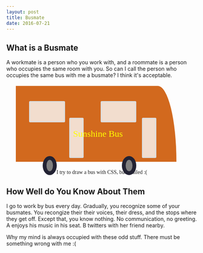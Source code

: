 ```yaml
---
layout: post
title: Busmate
date: 2016-07-21
---
```


## What is a Busmate
A workmate is a person who you work with, and a roommate is a person who occupies the same room with you. So can I call the person who occupies the same bus with me a busmate? I think it's acceptable.

<div id="busBody">
	<div class="window" id="window1"></div>
	<div class="window" id="window2"></div>
	<div id="front"></div>
	<div class="wheel" id="wheel1"></div>
	<div class="wheel" id="wheel2"></div>
	<div class="door" id="door1"></div>
	<div class="door" id="door2"></div>
	<div id="text">Sunshine Bus</div>
</div>
<p style="text-align: center; font-family: Cursive;">I try to draw a bus with CSS, but I failed :(</p>

## How Well do You Know About Them
I go to work by bus every day. Gradually, you recognize some of your busmates. You recongize their their voices, their dress, and the stops where they get off. Except that, you know nothing. No communication, no greeting. A enjoys his music in his seat. B twitters with her friend nearby. 

Why my mind is always occupied with these odd stuff. There must be something wrong with me :(

<style>
	#busBody {
	height: 200px;
	width: 70%;
	position: relative;
	margin: 20px 5%
}

#busBody, #busBody div {
	/*border: 1px solid black;*/
}

#front {
	height: 200px;
	width: 20%;
	position: absolute;
	top: -0px;
	right: -20%;
	border-top-right-radius: 70% 200px;	
}

.window {
	height: 50px;
	width: 25%;
	border: 3px solid #ddd;
	border-radius: 3px;
}

#window1 {
	position: absolute;
	top: 40px;
	left: 10%;
}

#window2 {
	position: absolute;
	top: 40px;
	right: 10%;
}

.wheel {
	height: 30px;
	width: 5%;
	border-radius: 100%;
	border: 10px solid #223;
}

#wheel1 {
	position: absolute;
	bottom: -35px;
	right: 10%;
}

#wheel2 {
	position: absolute;
	bottom: -35px;
	left: 20%;
}

.door {
	width: 9%;
	height: 100px;
	border: 3px solid #ddd;
	border-radius: 3px;
}

#door1 {
	position: absolute;
	bottom: 10px;
	left: 40%;
}

#door2 {
	position: absolute;
	bottom: 10px;
	right: -5%;
}

#busBody, #front {
	background-color: chocolate;
}

.window {
	background-color: rgba(250, 250, 250, .8);
}

.wheel {
	background-color: gray;
}

.door {
	background-color: rgba(250, 250, 250, .8);
}

#text {
	font: x-large Cursive,cursive;
	position: absolute;
	right: 20%;
	bottom: 60px;
	color: yellow;
}
</style>